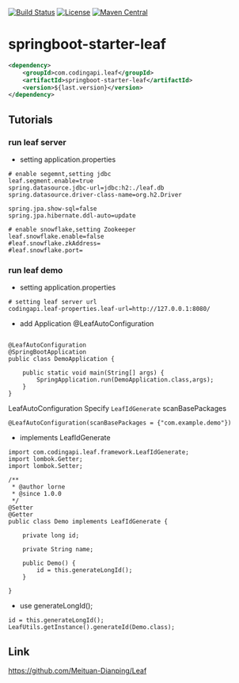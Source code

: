 [![Build Status](https://app.travis-ci.com/codingapi/springboot-starter-leaf.svg?branch=main)](https://app.travis-ci.com/codingapi/springboot-starter-leaf)
[![License](https://img.shields.io/badge/License-Apache%202.0-blue.svg)](https://github.com/codingapi/springboot-starter-leaf/blob/main/LICENSE)
[![Maven Central](https://img.shields.io/maven-central/v/com.codingapi.leaf/springboot-starter-leaf.svg?label=Maven%20Central)](https://search.maven.org/search?q=g:%22com.codingapi.leaf%22%20AND%20a:%22springboot-starter-leaf%22)

# springboot-starter-leaf

```xml
<dependency>
    <groupId>com.codingapi.leaf</groupId>
    <artifactId>springboot-starter-leaf</artifactId>
    <version>${last.version}</version>
</dependency>
```

## Tutorials

### run leaf server

* setting application.properties
```
# enable segemnt,setting jdbc  
leaf.segment.enable=true
spring.datasource.jdbc-url=jdbc:h2:./leaf.db
spring.datasource.driver-class-name=org.h2.Driver

spring.jpa.show-sql=false
spring.jpa.hibernate.ddl-auto=update

# enable snowflake,setting Zookeeper  
leaf.snowflake.enable=false
#leaf.snowflake.zkAddress=
#leaf.snowflake.port=
```

### run leaf demo  
* setting application.properties

```
# setting leaf server url
codingapi.leaf-properties.leaf-url=http://127.0.0.1:8080/

```

* add Application @LeafAutoConfiguration
```

@LeafAutoConfiguration
@SpringBootApplication
public class DemoApplication {

    public static void main(String[] args) {
        SpringApplication.run(DemoApplication.class,args);
    }
}

```
LeafAutoConfiguration Specify `LeafIdGenerate` scanBasePackages
```
@LeafAutoConfiguration(scanBasePackages = {"com.example.demo"})

```

* implements LeafIdGenerate
```
import com.codingapi.leaf.framework.LeafIdGenerate;
import lombok.Getter;
import lombok.Setter;

/**
 * @author lorne
 * @since 1.0.0
 */
@Setter
@Getter
public class Demo implements LeafIdGenerate {

    private long id;

    private String name;

    public Demo() {
        id = this.generateLongId();
    }

}

```

* use generateLongId();
```
id = this.generateLongId();
LeafUtils.getInstance().generateId(Demo.class);
```

## Link 
https://github.com/Meituan-Dianping/Leaf 
